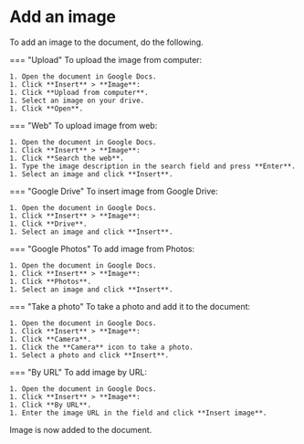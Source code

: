 # Add an image

To add an image to the document, do the following.

=== "Upload"
    To upload the image from computer:

    1. Open the document in Google Docs.
    1. Click **Insert** > **Image**:
    1. Click **Upload from computer**.
    1. Select an image on your drive.
    1. Click **Open**.

=== "Web"
    To upload image from web:

    1. Open the document in Google Docs.
    1. Click **Insert** > **Image**:
    1. Click **Search the web**.
    1. Type the image description in the search field and press **Enter**.
    1. Select an image and click **Insert**.

=== "Google Drive"
    To insert image from Google Drive:

    1. Open the document in Google Docs.
    1. Click **Insert** > **Image**:
    1. Click **Drive**.
    1. Select an image and click **Insert**.

=== "Google Photos"
    To add image from Photos:
    
    1. Open the document in Google Docs.
    1. Click **Insert** > **Image**:
    1. Click **Photos**.
    1. Select an image and click **Insert**.

=== "Take a photo"
    To take a photo and add it to the document:

    1. Open the document in Google Docs.
    1. Click **Insert** > **Image**:
    1. Click **Camera**.
    1. Click the **Camera** icon to take a photo.
    1. Select a photo and click **Insert**.

=== "By URL"
    To add image by URL:

    1. Open the document in Google Docs.
    1. Click **Insert** > **Image**:
    1. Сlick **By URL**.
    1. Enter the image URL in the field and click **Insert image**.

Image is now added to the document.